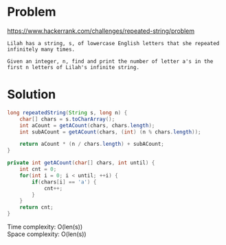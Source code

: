 # Problem
https://www.hackerrank.com/challenges/repeated-string/problem

```
Lilah has a string, s, of lowercase English letters that she repeated infinitely many times.

Given an integer, n, find and print the number of letter a's in the first n letters of Lilah's infinite string.
```

# Solution

```java
long repeatedString(String s, long n) {
    char[] chars = s.toCharArray();
    int aCount = getACount(chars, chars.length);
    int subACount = getACount(chars, (int) (n % chars.length));

    return aCount * (n / chars.length) + subACount;
}

private int getACount(char[] chars, int until) {
    int cnt = 0;
    for(int i = 0; i < until; ++i) {
        if(chars[i] == 'a') {
            cnt++;
        }
    }
    return cnt;
}
```

Time complexity: O(len(s))<br/>
Space complexity: O(len(s))
